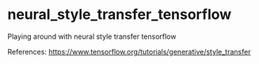 # neural_style_transfer_tensorflow
Playing around with neural style transfer tensorflow

References: https://www.tensorflow.org/tutorials/generative/style_transfer
